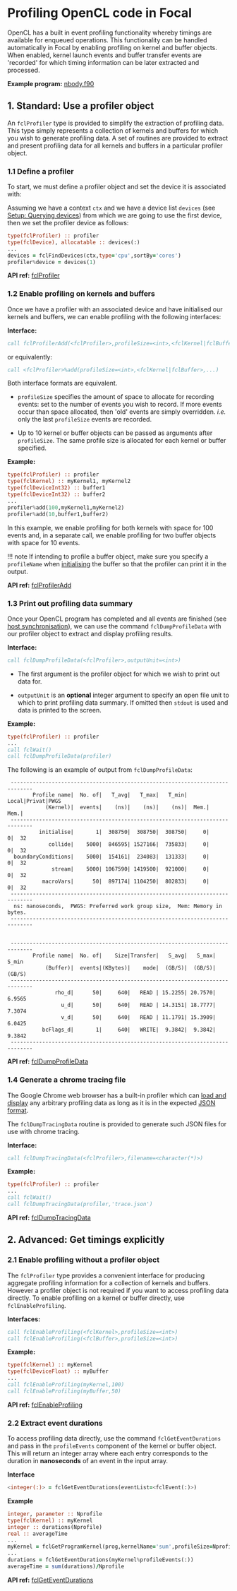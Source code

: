 # Profiling OpenCL code in Focal

OpenCL has a built in event profiling functionality whereby timings are available for enqueued operations.
This functionality can be handled automatically in Focal by enabling profiling on kernel and buffer objects.
When enabled, kernel launch events and buffer transfer events are 'recorded' for which timing information can be
later extracted and processed.

__Example program:__ [nbody.f90](https://github.com/LKedward/focal/blob/master/examples/nbody.f90)

## 1. Standard: Use a profiler object

An `fclProfiler` type is provided to simplify the extraction of profiling data.
This type simply represents a collection of kernels and buffers for which you wish to
generate profiling data.
A set of routines are provided to extract and present profiling data for all kernels
and buffers in a particular profiler object.

### 1.1 Define a profiler

To start, we must define a profiler object and set the device it is associated with:

Assuming we have a context `ctx` and we have a device list `devices` (see [Setup: Querying devices](../setup/#4-querying-devices))
from which we are going to use the first device, then we set the profiler device as follows:

```fortran
type(fclProfiler) :: profiler
type(fclDevice), allocatable :: devices(:)
...
devices = fclFindDevices(ctx,type='cpu',sortBy='cores')
profiler%device = devices(1)
```

__API ref:__
[fclProfiler](https://lkedward.github.io/focal-api/type/fclprofiler.html)

### 1.2 Enable profiling on kernels and buffers

Once we have a profiler with an associated device and have initialised our
kernels and buffers, we can enable profiling with the following interfaces:

__Interface:__

```fortran
call fclProfilerAdd(<fclProfiler>,profileSize=<int>,<fclKernel|fclBuffer>,...)
```

or equivalently:

```fortran
call <fclProfiler>%add(profileSize=<int>,<fclKernel|fclBuffer>,...)
```

Both interface formats are equivalent.

- `profileSize` specifies the amount of space to allocate for recording events:
set to the number of events you wish to record.
If more events occur than space allocated, then 'old' events are simply overridden.
*i.e.* only the last `profileSize` events are recorded.

- Up to 10 kernel or buffer objects can be passed as arguments after `profileSize`.
The same profile size is allocated for each kernel or buffer specified.

__Example:__

```fortran
type(fclProfiler) :: profiler
type(fclKernel) :: myKernel1, myKernel2
type(fclDeviceInt32) :: buffer1
type(fclDeviceInt32) :: buffer2
...
profiler%add(100,myKernel1,myKernel2)
profiler%add(10,buffer1,buffer2)
```

In this example, we enable profiling for both kernels with space for 100 events and,
in a separate call, we enable profiling for two buffer objects with space for 10 events.

!!! note
    If intending to profile a buffer object, make sure you specify a `profileName`
    when [initialising](../memory/#1-initialise-device-memory) the buffer so that
    the profiler can print it in the output.


__API ref:__
[fclProfilerAdd](https://lkedward.github.io/focal-api/interface/fclprofileradd.html)


### 1.3 Print out profiling data summary

Once your OpenCL program has completed and all events are finished (see [host synchronisation](../events#2-host-synchronisation)),
we can use the command `fclDumpProfileData` with our profiler object to extract and display profiling results.

__Interface:__

```fortran
call fclDumpProfileData(<fclProfiler>,outputUnit=<int>)
```

- The first argument is the profiler object for which we wish to print out data for.

- `outputUnit` is an __optional__ integer argument to specify an open file unit to which to print
profiling data summary. If omitted then `stdout` is used and data is printed to the screen.

__Example:__

```fortran
type(fclProfiler) :: profiler
...
call fclWait()
call fclDumpProfileData(profiler)
```

The following is an example of output from `fclDumpProfileData`:

```
 -----------------------------------------------------------------------------
        Profile name|  No. of|   T_avg|   T_max|   T_min| Local|Privat|PWGS
            (Kernel)|  events|    (ns)|    (ns)|    (ns)|  Mem.|  Mem.|
 -----------------------------------------------------------------------------
          initialise|       1|  308750|  308750|  308750|     0|     0|  32
             collide|    5000|  846595| 1527166|  735833|     0|     0|  32
  boundaryConditions|    5000|  154161|  234083|  131333|     0|     0|  32
              stream|    5000| 1067590| 1419500|  921000|     0|     0|  32
           macroVars|      50|  897174| 1104250|  802833|     0|     0|  32
 -----------------------------------------------------------------------------
  ns: nanoseconds,  PWGS: Preferred work group size,  Mem: Memory in bytes.
 -----------------------------------------------------------------------------


 -----------------------------------------------------------------------------
        Profile name|  No. of|    Size|Transfer|   S_avg|   S_max|   S_min
            (Buffer)|  events|(KBytes)|    mode|  (GB/S)|  (GB/S)|  (GB/S)
 -----------------------------------------------------------------------------
               rho_d|      50|     640|   READ | 15.2255| 20.7570|  6.9565
                 u_d|      50|     640|   READ | 14.3151| 18.7777|  7.3074
                 v_d|      50|     640|   READ | 11.1791| 15.3909|  6.0425
           bcFlags_d|       1|     640|   WRITE|  9.3842|  9.3842|  9.3842
 -----------------------------------------------------------------------------
```


__API ref:__
[fclDumpProfileData](https://lkedward.github.io/focal-api/interface/fcldumpprofiledata.html)


### 1.4 Generate a chrome tracing file

The Google Chrome web browser has a built-in profiler which can
[load and display](https://aras-p.info/blog/2017/01/23/Chrome-Tracing-as-Profiler-Frontend/)
any arbitrary profiling data as long as it is in the expected
[JSON format](https://docs.google.com/document/d/1CvAClvFfyA5R-PhYUmn5OOQtYMH4h6I0nSsKchNAySU/preview).

The `fclDumpTracingData` routine is provided to generate such JSON files for use
with chrome tracing.

__Interface:__

```fortran
call fclDumpTracingData(<fclProfiler>,filename=<character(*)>)
```

__Example:__

```fortran
type(fclProfiler) :: profiler
...
call fclWait()
call fclDumpTracingData(profiler,'trace.json')
```

__API ref:__
[fclDumpTracingData](https://lkedward.github.io/focal-api/interface/fcldumptracingdata.html)

## 2. Advanced: Get timings explicitly

### 2.1 Enable profiling without a profiler object

The `fclProfiler` type provides a convenient interface for producing aggregate
profiling information for a collection of kernels and buffers.
However a profiler object is not required if you want to access profiling data directly.
To enable profiling on a kernel or buffer directly, use `fclEnableProfiling`.

__Interfaces:__

```fortran
call fclEnableProfiling(<fclKernel>,profileSize=<int>)
call fclEnableProfiling(<fclBuffer>,profileSize=<int>)
```


__Example:__

```fortran
type(fclKernel) :: myKernel
type(fclDeviceFloat) :: myBuffer
...
call fclEnableProfiling(myKernel,100)
call fclEnableProfiling(myBuffer,50)
```

__API ref:__
[fclEnableProfiling](https://lkedward.github.io/focal-api/interface/fclenableprofiling.html)


### 2.2 Extract event durations

To access profiling data directly, use the command `fclGetEventDurations` and pass in the `profileEvents` component
of the kernel or buffer object.
This will return an integer array where each entry corresponds to the duration in __nanoseconds__ of an event in the input array.

__Interface__

```fortran
<integer(:)> = fclGetEventDurations(eventList=<fclEvent(:)>)
```

__Example__

```fortran
integer, parameter :: Nprofile
type(fclKernel) :: myKernel
integer :: durations(Nprofile)
real :: averageTime
...
myKernel = fclGetProgramKernel(prog,kernelName='sum',profileSize=Nprofile)
...
durations = fclGetEventDurations(myKernel%profileEvents(:))
averageTime = sum(durations)/Nprofile
```


__API ref:__
[fclGetEventDurations](https://lkedward.github.io/focal-api/interface/fclgeteventdurations.html)
